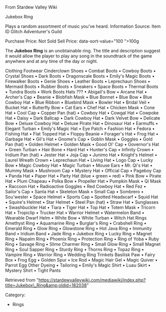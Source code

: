 From Stardew Valley Wiki

Jukebox Ring

Plays a random assortment of music you've heard. Information Source: Item ID Glitch Adventurer's Guild

Purchase Price: Not Sold Sell Price: data-sort-value="100 "&gt;100g

The **Jukebox Ring** is an unobtainable ring. The title and description suggest it would allow the player to play any song in the soundtrack of the game anywhere and at any time of the day or night.

Clothing Footwear Cinderclown Shoes • Combat Boots • Cowboy Boots • Crystal Shoes • Dark Boots • Dragonscale Boots • Emily's Magic Boots • Firewalker Boots • Genie Shoes • Leather Boots • Leprechaun Shoes • Mermaid Boots • Rubber Boots • Sneakers • Space Boots • Thermal Boots • Tundra Boots • Work Boots Hats ??? • Abigail's Bow • Arcane Hat • Archer's Cap • Beanie • Blobfish Mask • Blue Bonnet • Blue Bow • Blue Cowboy Hat • Blue Ribbon • Bluebird Mask • Bowler Hat • Bridal Veil • Bucket Hat • Butterfly Bow • Cat Ears • Chef Hat • Chicken Mask • Cone Hat • Cool Cap • Copper Pan (hat) • Cowboy Hat • Cowgal Hat • Cowpoke Hat • Daisy • Dark Ballcap • Dark Cowboy Hat • Dark Velvet Bow • Delicate Bow • Deluxe Cowboy Hat • Deluxe Pirate Hat • Dinosaur Hat • Earmuffs • Elegant Turban • Emily's Magic Hat • Eye Patch • Fashion Hat • Fedora • Fishing Hat • Flat Topped Hat • Floppy Beanie • Forager's Hat • Frog Hat • Garbage Hat • Gil's Hat • Gnome's Cap • Goblin Mask • Goggles • Gold Pan (hat) • Golden Helmet • Golden Mask • Good Ol' Cap • Governor's Hat • Green Turban • Hair Bone • Hard Hat • Hunter's Cap • Infinity Crown • Iridium Pan (hat) • Jester Hat • Joja Cap • Junimo Hat • Knight's Helmet • Laurel Wreath Crown • Leprechaun Hat • Living Hat • Logo Cap • Lucky Bow • Magic Cowboy Hat • Magic Turban • Mouse Ears • Mr. Qi's Hat • Mummy Mask • Mushroom Cap • Mystery Hat • Official Cap • Pageboy Cap • Panda Hat • Paper Hat • Party Hat (blue • green • red) • Pink Bow • Pirate Hat • Plum Chapeau • Polka Bow • Propeller Hat • Pumpkin Mask • Qi Mask • Raccoon Hat • Radioactive Goggles • Red Cowboy Hat • Red Fez • Sailor's Cap • Santa Hat • Skeleton Mask • Small Cap • Sombrero • Sou'wester • Space Helmet • Sports Cap • Spotted Headscarf • Squid Hat • Squire's Helmet • Star Helmet • Steel Pan (hat) • Straw Hat • Sunglasses • Swashbuckler Hat • Tiara • Tiger Hat • Top Hat • Totem Mask • Tricorn Hat • Tropiclip • Trucker Hat • Warrior Helmet • Watermelon Band • Wearable Dwarf Helm • White Bow • White Turban • Witch Hat Rings Amethyst Ring • Aquamarine Ring • Burglar's Ring • Crabshell Ring • Emerald Ring • Glow Ring • Glowstone Ring • Hot Java Ring • Immunity Band • Iridium Band • Jade Ring • Jukebox Ring • Lucky Ring • Magnet Ring • Napalm Ring • Phoenix Ring • Protection Ring • Ring of Yoba • Ruby Ring • Savage Ring • Slime Charmer Ring • Small Glow Ring • Small Magnet Ring • Soul Sapper Ring • Sturdy Ring • Thorns Ring • Topaz Ring • Vampire Ring • Warrior Ring • Wedding Ring Trinkets Basilisk Paw • Fairy Box • Frog Egg • Golden Spur • Ice Rod • Magic Hair Gel • Magic Quiver • Parrot Egg Other Dyeing • Tailoring • Emily's Magic Shirt • Luau Skirt • Mystery Shirt • Tight Pants

Retrieved from "https://stardewvalleywiki.com/mediawiki/index.php?title=Jukebox\_Ring&amp;oldid=182038"

Category:

- Rings